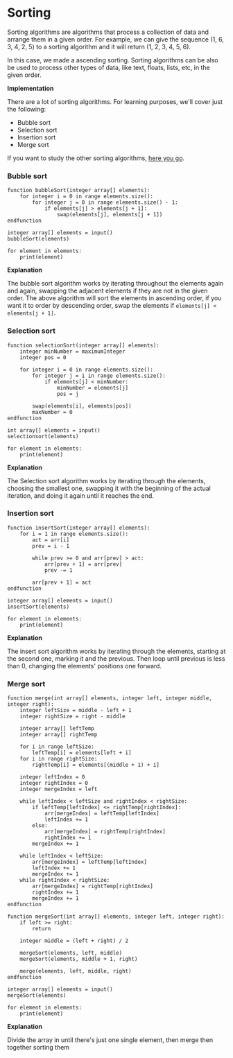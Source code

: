 # Sorting

Sorting algorithms are algorithms that process a collection of data and arrange them in a given order. For example, we can give the sequence (1, 6, 3, 4, 2, 5) to a sorting algorithm and it will return (1, 2, 3, 4, 5, 6).

In this case, we made a ascending sorting. Sorting algorithms can be also be used to process other types of data, like text, floats, lists, etc, in the given order.

**Implementation**

There are a lot of sorting algorithms. For learning purposes, we'll cover just the following:

- Bubble sort
- Selection sort
- Insertion sort
- Merge sort

If you want to study the other sorting algorithms, [here you go](https://www.geeksforgeeks.org/sorting-algorithms/).

### Bubble sort

```
function bubbleSort(integer array[] elements):
	for integer i = 0 in range elements.size():
		for integer j = 0 in range elements.size() - 1:
			if elements[j] > elements[j + 1]:
				swap(elements[j], elements[j + 1])
endfunction

integer array[] elements = input()
bubbleSort(elements)

for element in elements:
	print(element)
```

**Explanation**

The bubble sort algorithm works by iterating throughout the elements again and again, swapping the adjacent elements if they are not in the given order. The above algorithm will sort the elements in ascending order, if you want it to order by descending order, swap the elements if ```elements[j] < elements[j + 1]```.

### Selection sort

```
function selectionSort(integer array[] elements):
	integer minNumber = maximumInteger
	integer pos = 0

	for integer i = 0 in range elements.size():
		for integer j = i in range elements.size():
			if elements[j] < minNumber:
				minNumber = elements[j]
				pos = j
			
		swap(elements[i], elements[pos])
		maxNumber = 0
endfunction

int array[] elements = input()
selectionsort(elements)

for element in elements:
	print(element)
```

**Explanation**

The Selection sort algorithm works by iterating through the elements, choosing the smallest one, swapping it with the beginning of the actual iteration, and doing it again until it reaches the end.

### Insertion sort

```
function insertSort(integer array[] elements):
	for i = 1 in range elements.size():
		act = arr[i]
		prev = i - 1
		
		while prev >= 0 and arr[prev] > act:
			arr[prev + 1] = arr[prev]
			prev -= 1
			
		arr[prev + 1] = act
endfunction

integer array[] elements = input()
insertSort(elements)

for element in elements:
	print(element)
```

**Explanation**

The insert sort algorithm works by iterating through the elements, starting at the second one, marking it and the previous. Then loop until previous is less than 0, changing the elements' positions one forward.

### Merge sort

```
function merge(int array[] elements, integer left, integer middle, integer right):
	integer leftSize = middle - left + 1
	integer rightSize = right - middle
	
	integer array[] leftTemp
	integer array[] rightTemp
	
	for i in range leftSize:
		leftTemp[i] = elements[left + i]
	for i in range rightSize:
		rightTemp[i] = elements[(middle + 1) + i]

	integer leftIndex = 0
	integer rightIndex = 0
	integer mergeIndex = left
	
	while leftIndex < leftSize and rightIndex < rightSize:
		if leftTemp[leftIndex] <= rightTemp[rightIndex]:
			arr[mergeIndex] = leftTemp[leftIndex]
			leftIndex += 1
		else:
			arr[mergeIndex] = rightTemp[rightIndex]
			rightIndex += 1
		mergeIndex += 1
		
	while leftIndex < leftSize:
		arr[mergeIndex] = leftTemp[leftIndex]
		leftIndex += 1
		mergeIndex += 1
	while rightIndex < rightSize:
		arr[mergeIndex] = rightTemp[rightIndex]
		rightIndex += 1
		mergeIndex += 1
endfunction

function mergeSort(int array[] elements, integer left, integer right):
	if left >= right:
		return
		
	integer middle = (left + right) / 2
	
	mergeSort(elements, left, middle)
	mergeSort(elements, middle + 1, right)
	
	merge(elements, left, middle, right)
endfunction

integer array[] elements = input()
mergeSort(elements)

for element in elements:
	print(element)
```

**Explanation**

Divide the array in until there's just one single element, then merge then together sorting them